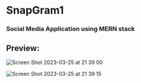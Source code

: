 # SnapGram1
### Social Media Application using MERN stack

## Preview:
![Screen Shot 2023-03-25 at 21 39 00](https://user-images.githubusercontent.com/94253175/227775669-3939091f-080a-4a9d-8429-5a3143a8da05.png)

![Screen Shot 2023-03-25 at 21 39 15](https://user-images.githubusercontent.com/94253175/227775670-ec9dd5e8-1dc8-465f-a33e-b912467b3316.png)
